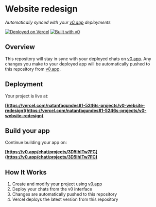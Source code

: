 # Website redesign

*Automatically synced with your [v0.app](https://v0.app) deployments*

[![Deployed on Vercel](https://img.shields.io/badge/Deployed%20on-Vercel-black?style=for-the-badge&logo=vercel)](https://vercel.com/natanfagundes81-5246s-projects/v0-website-redesign)
[![Built with v0](https://img.shields.io/badge/Built%20with-v0.app-black?style=for-the-badge)](https://v0.app/chat/projects/3D5IhITw7FC)

## Overview

This repository will stay in sync with your deployed chats on [v0.app](https://v0.app).
Any changes you make to your deployed app will be automatically pushed to this repository from [v0.app](https://v0.app).

## Deployment

Your project is live at:

**[https://vercel.com/natanfagundes81-5246s-projects/v0-website-redesign](https://vercel.com/natanfagundes81-5246s-projects/v0-website-redesign)**

## Build your app

Continue building your app on:

**[https://v0.app/chat/projects/3D5IhITw7FC](https://v0.app/chat/projects/3D5IhITw7FC)**

## How It Works

1. Create and modify your project using [v0.app](https://v0.app)
2. Deploy your chats from the v0 interface
3. Changes are automatically pushed to this repository
4. Vercel deploys the latest version from this repository

